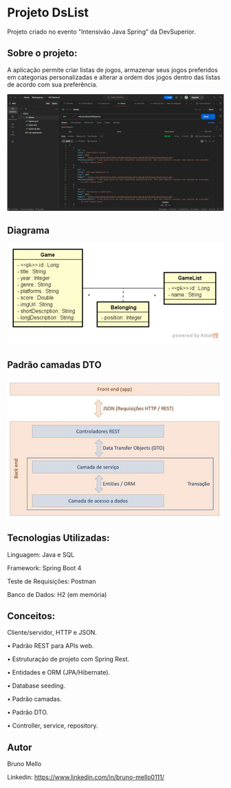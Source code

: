 # Projeto DsList
Projeto criado no evento "Intensivão Java Spring" da DevSuperior.

## Sobre o projeto:
A aplicação permite criar listas de jogos, armazenar seus jogos preferidos em categorias personalizadas e alterar a ordem dos jogos dentro das listas de acordo com sua preferência.

![Postman](https://github.com/brumello/dslist/blob/main/assets/Captura%20de%20tela%202025-01-24%20001311.png)

## Diagrama

![Modelo conceitual](https://github.com/brumello/dslist/blob/main/assets/MapeamentoORM.png)

## Padrão camadas DTO

![Padrao camadas](https://github.com/brumello/dslist/blob/main/assets/PadraoCamadas.png)



## Tecnologias Utilizadas:

Linguagem: Java e SQL

Framework: Spring Boot 4

Teste de Requisições: Postman

Banco de Dados: H2 (em memória)

## Conceitos:

 Cliente/servidor, HTTP e JSON.

• Padrão REST para APIs web.

• Estruturação de projeto com Spring Rest.

• Entidades e ORM (JPA/Hibernate).

• Database seeding.

• Padrão camadas.

•  Padrão DTO.

•  Controller, service, repository.

## Autor

Bruno Mello

Linkedin: https://www.linkedin.com/in/bruno-mello0111/
